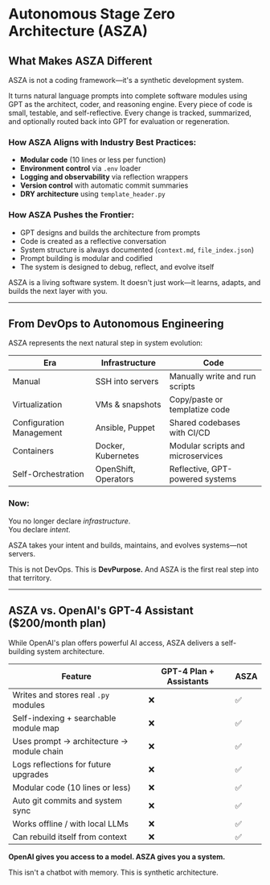 # Autonomous Stage Zero Architecture (ASZA)

## What Makes ASZA Different

ASZA is not a coding framework—it's a synthetic development system.

It turns natural language prompts into complete software modules using GPT as the architect, coder, and reasoning engine. Every piece of code is small, testable, and self-reflective. Every change is tracked, summarized, and optionally routed back into GPT for evaluation or regeneration.

### How ASZA Aligns with Industry Best Practices:
- **Modular code** (10 lines or less per function)
- **Environment control** via `.env` loader
- **Logging and observability** via reflection wrappers
- **Version control** with automatic commit summaries
- **DRY architecture** using `template_header.py`

### How ASZA Pushes the Frontier:
- GPT designs and builds the architecture from prompts
- Code is created as a reflective conversation
- System structure is always documented (`context.md`, `file_index.json`)
- Prompt building is modular and codified
- The system is designed to debug, reflect, and evolve itself

ASZA is a living software system. It doesn't just work—it learns, adapts, and builds the next layer with you.

---

## From DevOps to Autonomous Engineering

ASZA represents the next natural step in system evolution:

| Era | Infrastructure | Code |
|-----|----------------|------|
| Manual | SSH into servers | Manually write and run scripts |
| Virtualization | VMs & snapshots | Copy/paste or templatize code |
| Configuration Management | Ansible, Puppet | Shared codebases with CI/CD |
| Containers | Docker, Kubernetes | Modular scripts and microservices |
| Self-Orchestration | OpenShift, Operators | Reflective, GPT-powered systems |

### Now:
You no longer declare *infrastructure*.  
You declare *intent*.

ASZA takes your intent and builds, maintains, and evolves systems—not servers.

This is not DevOps. This is **DevPurpose.** And ASZA is the first real step into that territory.

---

## ASZA vs. OpenAI's GPT-4 Assistant ($200/month plan)

While OpenAI's plan offers powerful AI access, ASZA delivers a self-building system architecture.

| Feature | GPT-4 Plan + Assistants | ASZA |
|--------|--------------------------|------|
| Writes and stores real `.py` modules | ❌ | ✅ |
| Self-indexing + searchable module map | ❌ | ✅ |
| Uses prompt → architecture → module chain | ❌ | ✅ |
| Logs reflections for future upgrades | ❌ | ✅ |
| Modular code (10 lines or less) | ❌ | ✅ |
| Auto git commits and system sync | ❌ | ✅ |
| Works offline / with local LLMs | ❌ | ✅ |
| Can rebuild itself from context | ❌ | ✅ |

**OpenAI gives you access to a model. ASZA gives you a system.**

This isn't a chatbot with memory. This is synthetic architecture.
